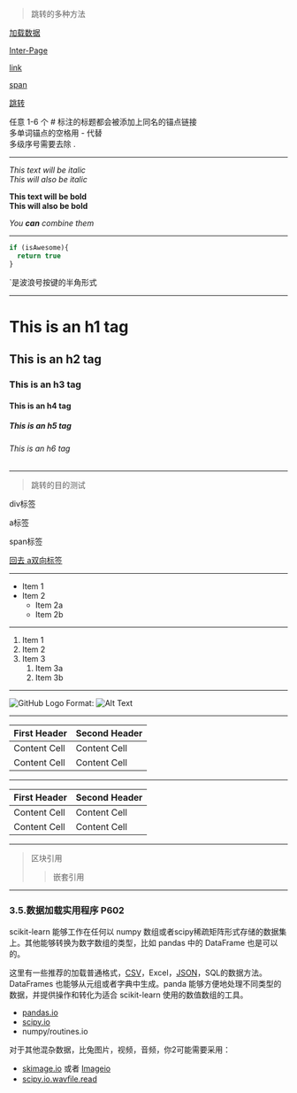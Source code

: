 >跳转的多种方法

[加载数据](#35数据加载实用程序-P602)

[Inter-Page](#Inter-Page)

[link](#link)

[span](#span)

<a href="#wo" id="huiqu">跳转</a>

任意 1-6 个 # 标注的标题都会被添加上同名的锚点链接  
多单词锚点的空格用 - 代替  
多级序号需要去除 .  

***

*This text will be italic*  
_This will also be italic_

**This text will be bold**  
__This will also be bold__

_You **can** combine them_

***

```javascript
if (isAwesome){
  return true
}
```
`是波浪号按键的半角形式

***

# This is an h1 tag
## This is an h2 tag
### This is an h3 tag
#### This is an h4 tag
##### This is an h5 tag
###### This is an h6 tag

***

>跳转的目的测试

<div id="Inter-Page">div标签</div>  

<a name="link">a标签</div>

<span id="span">span标签</span>

<a href="#huiqu" id="wo">回去 a双向标签</a>

***

* Item 1
* Item 2
  * Item 2a
  * Item 2b

***

1. Item 1
1. Item 2
1. Item 3
   1. Item 3a
   1. Item 3b
   
***

![GitHub Logo](/images/logo.png)
Format: ![Alt Text](url)

***

<table>
  <thead>
    <tr>
      <th>First Header</th>
      <th>Second Header</th>
    </tr>
  </thead>
  <tbody>
    <tr>
      <td>Content Cell</td>
      <td>Content Cell</td>
    </tr>
    <tr>
      <td>Content Cell</td>
      <td>Content Cell</td>
    </tr>
  </tbody>
</table>

***

| First Header  | Second Header |
| ------------- | ------------- |
| Content Cell  | Content Cell  |
| Content Cell  | Content Cell  |

***

> 区块引用
>> 嵌套引用

***


### 3.5.数据加载实用程序 P602
scikit-learn 能够工作在任何以 numpy 数组或者scipy稀疏矩阵形式存储的数据集上。其他能够转换为数字数组的类型，比如 pandas 中的 DataFrame 也是可以的。

这里有一些推荐的加载普通格式，[CSV](https://baike.baidu.com/item/CSV/10739#4_2)，Excel，[JSON](https://baike.baidu.com/item/JSON/2462549)，SQL的数据方法。 DataFrames 也能够从元组或者字典中生成。panda 能够方便地处理不同类型的数据，并提供操作和转化为适合 scikit-learn 使用的数值数组的工具。

* [pandas.io](https://pandas.pydata.org/pandas-docs/stable/io.html)
* [scipy.io](https://docs.scipy.org/doc/scipy/reference/io.html)
* numpy/routines.io

对于其他混杂数据，比兔图片，视频，音频，你2可能需要采用：
* [skimage.io](https://scikit-image.org/docs/dev/api/skimage.io.html) 或者 [Imageio](https://imageio.readthedocs.io/en/latest/userapi.html)
* [scipy.io.wavﬁle.read](https://docs.scipy.org/doc/scipy-0.14.0/reference/generated/scipy.io.wavfile.read.html)

























